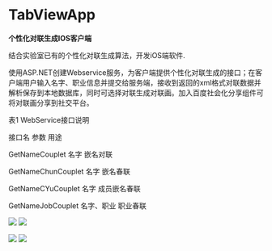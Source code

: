 TabViewApp
==========
**个性化对联生成IOS客户端**

结合实验室已有的个性化对联生成算法，开发iOS端软件.

使用ASP.NET创建Webservice服务，为客户端提供个性化对联生成的接口；在客户端用户输入名字、职业信息并提交给服务端，接收到返回的xml格式对联数据并解析保存到本地数据库，同时可选择对联生成对联画。加入百度社会化分享组件可将对联画分享到社交平台。


表1  WebService接口说明

接口名	参数	用途

GetNameCouplet	名字	嵌名对联

GetNameChunCouplet	名字	嵌名春联

GetNameCYuCouplet	名字	成员嵌名春联

GetNameJobCouplet	名字、职业	职业春联


![](images/b1.jpg) ![](images/b2.jpg)

![](images/b3.jpg) ![](images/b4.jpg)